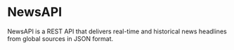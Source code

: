 # NewsAPI
NewsAPI is a REST API that delivers real-time and historical news headlines from global sources in JSON format.
